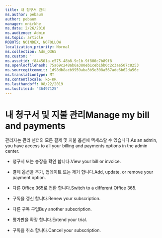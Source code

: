 ```yaml
---
title: 내 청구서 관리
ms.author: pebaum
author: pebaum
manager: mnirkhe
ms.date: 2/26/2018
ms.audience: Admin
ms.topic: article
ROBOTS: NOINDEX, NOFOLLOW
localization_priority: Normal
ms.collection: Adm_O365
ms.custom: ''
ms.assetid: f844501a-e575-48b8-9c1b-9f800c7b89f8
ms.openlocfilehash: 75a69c248ab6a380eb1ceb1bb0c2c3ae507c8253
ms.sourcegitcommit: 1d98db8acb9959aba3b5e308a567ade6b62da56c
ms.translationtype: MT
ms.contentlocale: ko-KR
ms.lasthandoff: 08/22/2019
ms.locfileid: "36497125"
---
```

# <a name="manage-my-bill-and-payments"></a><span data-ttu-id="fd48b-102">내 청구서 및 지불 관리</span><span class="sxs-lookup"><span data-stu-id="fd48b-102">Manage my bill and payments</span></span>

<span data-ttu-id="fd48b-103">관리자는 관리 센터의 모든 결제 및 지불 옵션에 액세스할 수 있습니다.</span><span class="sxs-lookup"><span data-stu-id="fd48b-103">As an admin, you have access to all your billing and payments options in the admin center.</span></span>
  
- <span data-ttu-id="fd48b-104">청구서 또는 송장을 확인 합니다.</span><span class="sxs-lookup"><span data-stu-id="fd48b-104">View your bill or invoice.</span></span>
    
- <span data-ttu-id="fd48b-105">결제 옵션을 추가, 업데이트 또는 제거 합니다.</span><span class="sxs-lookup"><span data-stu-id="fd48b-105">Add, update, or remove your payment option.</span></span>
    
- <span data-ttu-id="fd48b-106">다른 Office 365로 전환 합니다.</span><span class="sxs-lookup"><span data-stu-id="fd48b-106">Switch to a different Office 365.</span></span>
    
- <span data-ttu-id="fd48b-107">구독을 갱신 합니다.</span><span class="sxs-lookup"><span data-stu-id="fd48b-107">Renew your subscription.</span></span>
    
- <span data-ttu-id="fd48b-108">다른 구독 구입</span><span class="sxs-lookup"><span data-stu-id="fd48b-108">Buy another subscription.</span></span>
    
- <span data-ttu-id="fd48b-109">평가판을 확장 합니다.</span><span class="sxs-lookup"><span data-stu-id="fd48b-109">Extend your trial.</span></span>
    
- <span data-ttu-id="fd48b-110">구독을 취소 합니다.</span><span class="sxs-lookup"><span data-stu-id="fd48b-110">Cancel your subscription.</span></span>
    

